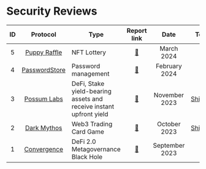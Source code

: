 # Security Reviews

| ID  |                                  Protocol                                  | Type                                                                              |                     Report link                      |      Date      |      Team   |
| :-: | :------------------------------------------------------------------------: | --------------------------------------------------------------------------------- | :--------------------------------------------------: | :------------: | :------------: |
| 5  |                        [Puppy Raffle](https://www.codehawks.com/contests/clo383y5c000jjx087qrkbrj8)              | NFT Lottery                    |                  [📄](reports/2024_03_06_puppy_raffle_security_review.md)                        | March 2024  | - |
| 4  |                        [PasswordStore](https://www.codehawks.com/contests/clnuo221v0001l50aomgo4nyn)              | Password management                     |                         [📄](reports/2024_02_19_passwordstore_security_review.pdf)                         | February 2024  | - |
| 3  |                 [Possum Labs](https://www.possumlabs.io/)                  | DeFi, Stake yield-bearing assets and receive instant upfront yield                |     [📄](https://github.com/shieldify-security/audits-portfolio/blob/main/reports/PossumLabs-Security-Review.pdf)     |  November 2023  | [Shieldify](https://www.shieldify.org/) |
| 2  |                  [Dark Mythos](https://dark-mythos.com/)                   | Web3 Trading Card Game                                                | [📄](https://github.com/shieldify-security/audits-portfolio/blob/main/reports/DarkMythos-Security-Review.pdf)  | October 2023  | [Shieldify](https://www.shieldify.org/) |
| 1  |                  [Convergence](https://cvg.finance/)                   | DeFi 2.0 Metagovernance Black Hole                                               | [📄](reports/2023_09_18_convergence_finance_gas_report.md)  | September 2023  | - |


